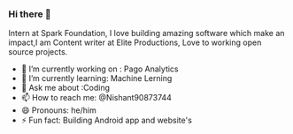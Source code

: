 ### Hi there 👋

Intern  at Spark Foundation, I love building amazing software which make an impact,I am Content writer at Elite Productions, Love to working open source projects.
- 🔭 I’m currently working on : Pago Analytics 
- 🌱 I’m currently learning: Machine Lerning
- 💬 Ask me about :Coding
- 📫 How to reach me: @Nishant90873744
- 😄 Pronouns: he/him
- ⚡ Fun fact: Building Android app and website's 
